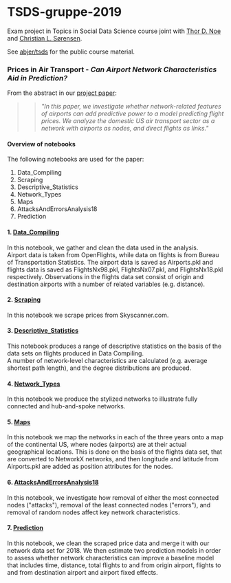 # TSDS-gruppe-2019
Exam project in Topics in Social Data Science course joint with [Thor D. Noe](https://github.com/thornoe) and [Christian L. Sørensen](https://github.com/ChristianLS).

See [abjer/tsds](https://github.com/abjer/tsds) for the public course material.

### Prices in Air Transport - *Can Airport Network Characteristics Aid in Prediction?*

From the abstract in our [project paper](https://github.com/Morten-Esketveit/TSDS-gruppe-2019/blob/master/main.pdf):
>> *"In this paper, we investigate whether network-related features of airports can add predictive power to a model predicting flight prices. We analyze the domestic US air transport sector as a network with airports as nodes, and direct flights as links."*

#### Overview of notebooks
The following notebooks are used for the paper: 

1. Data_Compiling
2. Scraping
3. Descriptive_Statistics
4. Network_Types
5. Maps
6. AttacksAndErrorsAnalysis18
7. Prediction


#### 1. [Data_Compiling](https://github.com/Morten-Esketveit/TSDS-gruppe-2019/blob/master/Exam/Data_compiling_v3.ipynb)
In this notebook, we gather and clean the data used in the analysis.  
Airport data is taken from OpenFlights, while data on flights is from Bureau of Transportation Statistics.
The airport data is saved as Airports.pkl and flights data is saved as FlightsNx98.pkl, FlightsNx07.pkl, and FlightsNx18.pkl respectively.
Observations in the flights data set consist of origin and destination airports with a number of related variables (e.g. distance).  

#### 2. [Scraping](https://github.com/Morten-Esketveit/TSDS-gruppe-2019/blob/master/Exam/Scraping/scraping_code.ipynb)
In this notebook we scrape prices from Skyscanner.com.

#### 3. [Descriptive_Statistics](https://github.com/Morten-Esketveit/TSDS-gruppe-2019/blob/master/Exam/Descriptive_Statistics.ipynb)
This notebook produces a range of descriptive statistics on the basis of the data sets on flights produced in Data Compiling.  
A number of network-level characteristics are calculated (e.g. average shortest path length), and the degree distributions are produced.

#### 4. [Network_Types](https://github.com/Morten-Esketveit/TSDS-gruppe-2019/blob/master/Exam/Network_Types.ipynb)
In this notebook we produce the stylized networks to illustrate fully connected and hub-and-spoke networks. 

#### 5. [Maps](https://github.com/Morten-Esketveit/TSDS-gruppe-2019/blob/master/Exam/Maps.ipynb)
In this notebook we map the networks in each of the three years onto a map of the continental US, where nodes (airports) are at their actual geographical locations. This is done on the basis of the flights data set, that are converted to NetworkX networks, and then longitude and latitude from Airports.pkl are added as position attributes for the nodes.

#### 6. [AttacksAndErrorsAnalysis18](https://github.com/Morten-Esketveit/TSDS-gruppe-2019/blob/master/Exam/AttacksAndErrorAnalysis18.ipynb)
In this notebook, we investigate how removal of either the most connected nodes ("attacks"), removal of the least connected nodes ("errors"), and removal of random nodes affect key network characteristics.

#### 7. [Prediction](https://github.com/Morten-Esketveit/TSDS-gruppe-2019/blob/master/Exam/Prediction/Prediction2018.ipynb)
In this notebook, we clean the scraped price data and merge it with our network data set for 2018. We then estimate two prediction models in order to assess whether network characteristics can improve a baseline model that includes time, distance, total flights to and from origin airport, flights to and from destination airport and airport fixed effects. 
